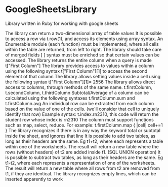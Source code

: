 # GoogleSheetsLibrary
Library written in Ruby for working with google sheets

 The library can return a two-dimensional array of table values
 It is possible to access a row via t.row(1), and access its elements using array syntax.
 An Enumerable module (each function) must be implemented, where all cells within the table are returned, from left to right.
 The library should take care of merged fields
 [ ] syntax must be enriched so that certain values can be accessed.
 The library returns the entire column when a query is made t["First Column"]
 The library provides access to values within a column using the following syntax t["First Column"][1] to access the second element of that column
 The library allows setting values inside a cell using the following syntax
 t["First Column"][1]= 2556
 The library allows direct access to columns, through methods of the same name.
 t.firstColumn, t.secondColumn, t.thirdColumn
 Subtotal/Average of a column can be calculated using the following syntaxes t.firstColumn.sum and t.firstColumn.avg
 An individual row can be extracted from each column based on the value of one of the cells. (we'll consider that cell to uniquely identify that row)
 Example syntax: t.index.rn2310, this code will return the student row whose index is rn2310
 The column must support functions such as map, select, reduce. For example: t.firstColumn.map { |cell| cell+=1 }
 The library recognizes if there is in any way the keyword total or subtotal inside the sheet, and ignores that line
 It is possible to add two tables, as long as their headers are the same. Eg t1+t2, where each represents a table within one of the worksheets. The result will return a   new table where the rows (without headers) of t2 are added inside t1. (SQL UNION operation)
 It is possible to subtract two tables, as long as their headers are the same. Eg t1-t2, where each represents a representation of one of the worksheets. The result will   return a new table where all rows from t2 are removed from t1, if they are identical.
 The library recognizes empty lines, which can be inserted apparently to work
